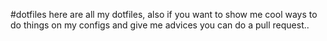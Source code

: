 #dotfiles
here are all my dotfiles, also if you want to show me cool ways to do things on my configs and give me advices you can do a pull request..
